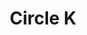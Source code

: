 ---
title: "Circle K"
url: /cartersville/circle-k-joe-frank-harris-parkway-southeast-2/
shop: Lebensmittel
---